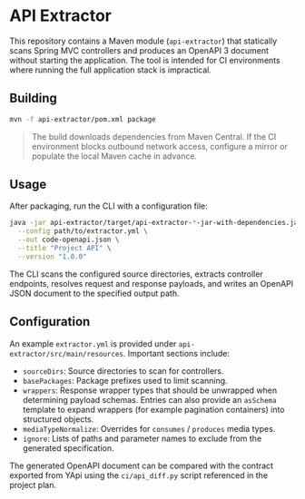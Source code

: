 # API Extractor

This repository contains a Maven module (`api-extractor`) that statically scans Spring MVC
controllers and produces an OpenAPI 3 document without starting the application. The tool is
intended for CI environments where running the full application stack is impractical.

## Building

```bash
mvn -f api-extractor/pom.xml package
```

> The build downloads dependencies from Maven Central. If the CI environment blocks outbound
> network access, configure a mirror or populate the local Maven cache in advance.

## Usage

After packaging, run the CLI with a configuration file:

```bash
java -jar api-extractor/target/api-extractor-*-jar-with-dependencies.jar \
  --config path/to/extractor.yml \
  --out code-openapi.json \
  --title "Project API" \
  --version "1.0.0"
```

The CLI scans the configured source directories, extracts controller endpoints, resolves request
and response payloads, and writes an OpenAPI JSON document to the specified output path.

## Configuration

An example `extractor.yml` is provided under `api-extractor/src/main/resources`. Important
sections include:

- `sourceDirs`: Source directories to scan for controllers.
- `basePackages`: Package prefixes used to limit scanning.
- `wrappers`: Response wrapper types that should be unwrapped when determining payload schemas. Entries can also provide an `asSchema` template to expand wrappers (for example pagination containers) into structured objects.
- `mediaTypeNormalize`: Overrides for `consumes` / `produces` media types.
- `ignore`: Lists of paths and parameter names to exclude from the generated specification.

The generated OpenAPI document can be compared with the contract exported from YApi using the
`ci/api_diff.py` script referenced in the project plan.
